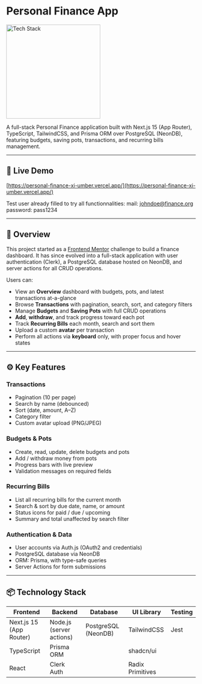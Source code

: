 # Personal Finance App

<img src="https://img.shields.io/badge/stack-Next.js%20%7C%20TypeScript%20%7C%20TailwindCSS-000?logo=next.js&logoColor=white&labelColor=000000&color=007ACC" alt="Tech Stack" width="250" />

A full-stack Personal Finance application built with Next.js 15 (App Router), TypeScript, TailwindCSS, and Prisma ORM over PostgreSQL (NeonDB), featuring budgets, saving pots, transactions, and recurring bills management.

---

## 🔗 Live Demo

[https://personal-finance-xi-umber.vercel.app/](https://personal-finance-xi-umber.vercel.app/)

Test user already filled to try all functionnalities:
mail: johndoe@finance.org
password: pass1234

---

## 🚀 Overview

This project started as a [Frontend Mentor](https://www.frontendmentor.io/) challenge to build a finance dashboard. It has since evolved into a full-stack application with user authentication (Clerk), a PostgreSQL database hosted on NeonDB, and server actions for all CRUD operations.

Users can:

- View an **Overview** dashboard with budgets, pots, and latest transactions at-a-glance
- Browse **Transactions** with pagination, search, sort, and category filters
- Manage **Budgets** and **Saving Pots** with full CRUD operations
- **Add**, **withdraw**, and track progress toward each pot
- Track **Recurring Bills** each month, search and sort them
- Upload a custom **avatar** per transaction
- Perform all actions via **keyboard** only, with proper focus and hover states

---

## ⚙️ Key Features

### Transactions

- Pagination (10 per page)
- Search by name (debounced)
- Sort (date, amount, A–Z)
- Category filter
- Custom avatar upload (PNG/JPEG)

### Budgets & Pots

- Create, read, update, delete budgets and pots
- Add / withdraw money from pots
- Progress bars with live preview
- Validation messages on required fields

### Recurring Bills

- List all recurring bills for the current month
- Search & sort by due date, name, or amount
- Status icons for paid / due / upcoming
- Summary and total unaffected by search filter

### Authentication & Data

- User accounts via Auth.js (OAuth2 and credentials)
- PostgreSQL database via NeonDB
- ORM: Prisma, with type-safe queries
- Server Actions for form submissions

---

## 📦 Technology Stack

| Frontend                | Backend                  | Database            | UI Library       | Testing |
| ----------------------- | ------------------------ | ------------------- | ---------------- | ------- |
| Next.js 15 (App Router) | Node.js (server actions) | PostgreSQL (NeonDB) | TailwindCSS      | Jest    |
| TypeScript              | Prisma ORM               |                     | shadcn/ui        |         |
| React                   | Clerk Auth               |                     | Radix Primitives |         |
